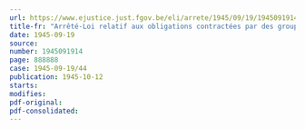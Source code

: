 ```yaml
---
url: https://www.ejustice.just.fgov.be/eli/arrete/1945/09/19/1945091914/justel
title-fr: "Arrêté-Loi relatif aux obligations contractées par des groupements de résistance"
date: 1945-09-19
source:
number: 1945091914
page: 888888
case: 1945-09-19/44
publication: 1945-10-12
starts:
modifies:
pdf-original:
pdf-consolidated:
---
```


